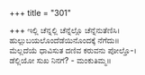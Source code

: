 +++
title = "301"

+++
ಇಲ್ಲಿ ಚೆನ್ನಲ್ಲಿ ಚೆನ್ನೆಲ್ಲೊ ಚೆನ್ನೆನುತೆಣಿಸಿ।  
ಹುಲ್ಲುಬಯಲೊಂದೆಡೆಯಿನೊಂದಕ್ಕೆ ನೆಗೆದು॥  
ಮೆಲ್ಲದೆಯೆ ಧಾವಿಸುತ ದಣಿವ ಕರುವನು ಪೋಲ್ತೊ-।  
ಡೆಲ್ಲಿಯೋ ಸುಖ ನಿನಗೆ? - ಮಂಕುತಿಮ್ಮ॥  
